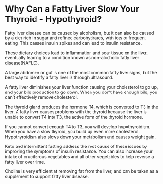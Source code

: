 # Why Can a Fatty Liver Slow Your Thyroid - Hypothyroid?

Fatty liver disease can be caused by alcoholism, but it can also be caused by a diet rich in sugar and refined carbohydrates, with lots of frequent eating. This causes insulin spikes and can lead to insulin resistance.

These dietary choices lead to inflammation and scar tissue on the liver, eventually leading to a condition known as non-alcoholic fatty liver disease(NAFLD).

A large abdomen or gut is one of the most common fatty liver signs, but the best way to identify a fatty liver is through ultrasound.

A fatty liver diminishes your liver function causing your cholesterol to go up, and your bile production to go down. When you don’t have enough bile, you can’t effectively remove cholesterol.

The thyroid gland produces the hormone T4, which is converted to T3 in the liver. A fatty liver causes problems with the thyroid because the liver is unable to convert T4 into T3, the active form of the thyroid hormone.

If you cannot convert enough T4 to T3, you will develop hypothyroidism. When you have a slow thyroid, you build up even more cholesterol. Hypothyroidism also slows down your metabolism and causes weight gain.

Keto and intermittent fasting address the root cause of these issues by improving the symptoms of insulin resistance. You can also increase your intake of cruciferous vegetables and all other vegetables to help reverse a fatty liver over time.

Choline is very efficient at removing fat from the liver, and can be taken as a supplement to support fatty liver disease.